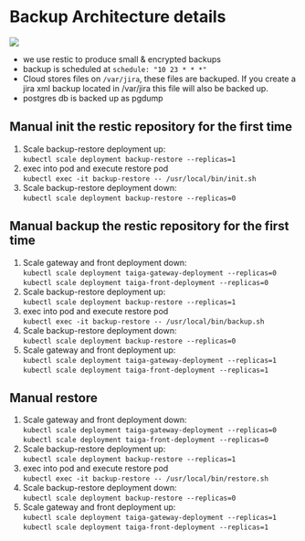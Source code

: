 # Backup Architecture details

![](backup.svg)

* we use restic to produce small & encrypted backups
* backup is scheduled at `schedule: "10 23 * * *"`
* Cloud stores files on `/var/jira`, these files are backuped. If you create a jira xml backup located in /var/jira this file will also be backed up.
* postgres db is backed up as pgdump

## Manual init the restic repository for the first time

1. Scale backup-restore deployment up:   
   `kubectl scale deployment backup-restore --replicas=1`
1. exec into pod and execute restore pod   
   `kubectl exec -it backup-restore -- /usr/local/bin/init.sh`
1. Scale backup-restore deployment down:   
  `kubectl scale deployment backup-restore --replicas=0`



## Manual backup the restic repository for the first time

1. Scale gateway and front deployment down:   
  `kubectl scale deployment taiga-gateway-deployment --replicas=0`
  `kubectl scale deployment taiga-front-deployment --replicas=0`
1. Scale backup-restore deployment up:   
   `kubectl scale deployment backup-restore --replicas=1`
1. exec into pod and execute restore pod   
   `kubectl exec -it backup-restore -- /usr/local/bin/backup.sh`
1. Scale backup-restore deployment down:   
  `kubectl scale deployment backup-restore --replicas=0`
1. Scale gateway and front deployment up:   
   `kubectl scale deployment taiga-gateway-deployment --replicas=1`
  `kubectl scale deployment taiga-front-deployment --replicas=1`


## Manual restore

1. Scale gateway and front deployment down:   
  `kubectl scale deployment taiga-gateway-deployment --replicas=0`
  `kubectl scale deployment taiga-front-deployment --replicas=0`
2. Scale backup-restore deployment up:   
   `kubectl scale deployment backup-restore --replicas=1`
3. exec into pod and execute restore pod   
   `kubectl exec -it backup-restore -- /usr/local/bin/restore.sh`
4. Scale backup-restore deployment down:   
  `kubectl scale deployment backup-restore --replicas=0`
1. Scale gateway and front deployment up:   
   `kubectl scale deployment taiga-gateway-deployment --replicas=1`
  `kubectl scale deployment taiga-front-deployment --replicas=1`
